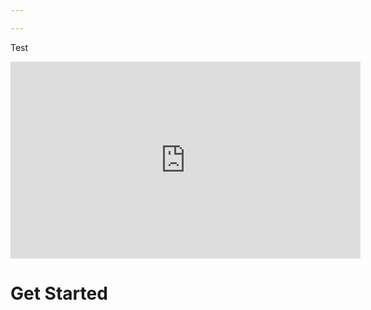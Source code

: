 ```yaml
---

---
```


Test

<iframe width="560" height="315" src="https://www.youtube.com/embed/L6NHsudeMtA?si=Z0THvatqh6Q9LHDC" title="YouTube video player" frameborder="0" allow="accelerometer; autoplay; clipboard-write; encrypted-media; gyroscope; picture-in-picture; web-share" allowfullscreen></iframe>

# Get Started